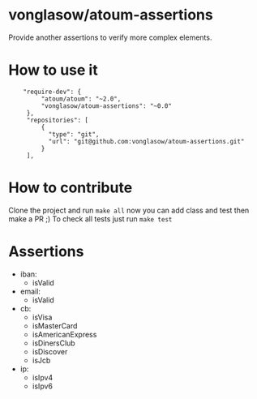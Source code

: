 vonglasow/atoum-assertions
=======

Provide another assertions to verify more complex elements.

How to use it
=======

```
    "require-dev": {
         "atoum/atoum": "~2.0",
         "vonglasow/atoum-assertions": "~0.0"
     },
     "repositories": [
         {
           "type": "git",
           "url": "git@github.com:vonglasow/atoum-assertions.git"
         }
     ],
```

How to contribute
======

Clone the project and run `make all` now you can add class and test then make a PR ;)
To check all tests just run `make test`

Assertions
=======

- iban:
    * isValid
- email:
    * isValid
- cb:
    * isVisa
    * isMasterCard
    * isAmericanExpress
    * isDinersClub
    * isDiscover
    * isJcb
- ip:
    * isIpv4
    * isIpv6

